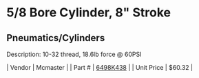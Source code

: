 # 5/8 Bore Cylinder, 8" Stroke
## Pneumatics/Cylinders
Description: 	10-32 thread, 18.6lb force @ 60PSI 

| Vendor | Mcmaster | 
| Part # | [6498K438](http://www.mcmaster.com/) | 
| Unit Price | $60.32 | 
